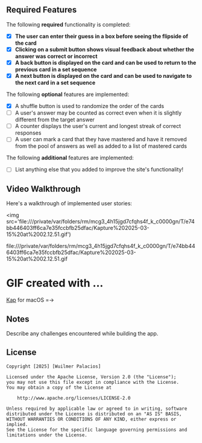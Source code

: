 ## Required Features

The following **required** functionality is completed:

- [x] **The user can enter their guess in a box before seeing the flipside of the card**
- [x] **Clicking on a submit button shows visual feedback about whether the answer was correct or incorrect**
- [x] **A back button is displayed on the card and can be used to return to the previous card in a set sequence**
- [x] **A next button is displayed on the card and can be used to navigate to the next card in a set sequence**

The following **optional** features are implemented:

- [x] A shuffle button is used to randomize the order of the cards
- [ ] A user's answer may be counted as correct even when it is slightly different from the target answer
- [ ] A counter displays the user's current and longest streak of correct responses
- [ ] A user can mark a card that they have mastered and have it removed from the pool of answers as well as added to a list of mastered cards

The following **additional** features are implemented:

* [ ] List anything else that you added to improve the site's functionality!

## Video Walkthrough

Here's a walkthrough of implemented user stories:

<img src='file:///private/var/folders/rm/mcg3_4h15jgd7cfqhs4f_k_c0000gn/T/e74bb446403ff6ca7e35fccbfb25dfac/Kapture%202025-03-15%20at%2002.12.51.gif')

file:///private/var/folders/rm/mcg3_4h15jgd7cfqhs4f_k_c0000gn/T/e74bb446403ff6ca7e35fccbfb25dfac/Kapture%202025-03-15%20at%2002.12.51.gif

<!-- Replace this with whatever GIF tool you used! -->
GIF created with ...  
=
[Kap](https://getkap.co/) for macOS
=->

## Notes

Describe any challenges encountered while building the app.

## License

    Copyright [2025] [Wuilmer Palacios]

    Licensed under the Apache License, Version 2.0 (the "License");
    you may not use this file except in compliance with the License.
    You may obtain a copy of the License at

        http://www.apache.org/licenses/LICENSE-2.0

    Unless required by applicable law or agreed to in writing, software
    distributed under the License is distributed on an "AS IS" BASIS,
    WITHOUT WARRANTIES OR CONDITIONS OF ANY KIND, either express or implied.
    See the License for the specific language governing permissions and
    limitations under the License.
